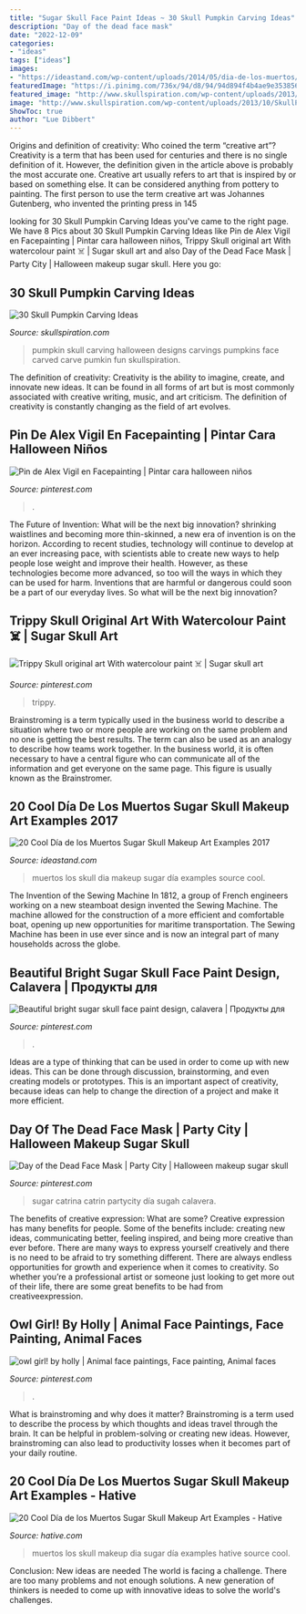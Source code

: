 ```yaml
---
title: "Sugar Skull Face Paint Ideas ~ 30 Skull Pumpkin Carving Ideas"
description: "Day of the dead face mask"
date: "2022-12-09"
categories:
- "ideas"
tags: ["ideas"]
images:
- "https://ideastand.com/wp-content/uploads/2014/05/dia-de-los-muertos/5-dia-de-los-muertos-make-up.jpg"
featuredImage: "https://i.pinimg.com/736x/94/d8/94/94d894f4b4ae9e35385649d0a3e17e98--trippy-original-art.jpg"
featured_image: "http://www.skullspiration.com/wp-content/uploads/2013/10/SkullPumpkin2011.jpg"
image: "http://www.skullspiration.com/wp-content/uploads/2013/10/SkullPumpkin2011.jpg"
ShowToc: true
author: "Lue Dibbert"
---
```



Origins and definition of creativity: Who coined the term “creative art”?
Creativity is a term that has been used for centuries and there is no single definition of it. However, the definition given in the article above is probably the most accurate one. Creative art usually refers to art that is inspired by or based on something else. It can be considered anything from pottery to painting. The first person to use the term creative art was Johannes Gutenberg, who invented the printing press in 145
	

		
looking for 30 Skull Pumpkin Carving Ideas you've came to the right page. We have 8 Pics about 30 Skull Pumpkin Carving Ideas like Pin de Alex Vigil en Facepainting | Pintar cara halloween niños, Trippy Skull original art With watercolour paint ☠️ | Sugar skull art and also Day of the Dead Face Mask | Party City | Halloween makeup sugar skull. Here you go:
		
    
## 30 Skull Pumpkin Carving Ideas

<img loading=lazy src="http://www.skullspiration.com/wp-content/uploads/2013/10/SkullPumpkin2011.jpg" onerror="this.onerror=null;this.src='https://tse3.mm.bing.net/th?id=OIP.fwtbUSsg6wmfhteUJ0f_HgHaI_&amp;pid=15.1';" alt="30 Skull Pumpkin Carving Ideas">

_Source: skullspiration.com_

>pumpkin skull carving halloween designs carvings pumpkins face carved carve pumkin fun skullspiration. 

	

The definition of creativity:
Creativity is the ability to imagine, create, and innovate new ideas. It can be found in all forms of art but is most commonly associated with creative writing, music, and art criticism. The definition of creativity is constantly changing as the field of art evolves.

    
## Pin De Alex Vigil En Facepainting | Pintar Cara Halloween Niños

<img loading=lazy src="https://i.pinimg.com/736x/12/61/0f/12610f22165967c48e8e259b71ed2361.jpg" onerror="this.onerror=null;this.src='https://tse2.mm.bing.net/th?id=OIP.JDbSfFT9RNsIo_8e00OA8gHaJ4&amp;pid=15.1';" alt="Pin de Alex Vigil en Facepainting | Pintar cara halloween niños">

_Source: pinterest.com_

>. 

	

The Future of Invention: What will be the next big innovation?
shrinking waistlines and becoming more thin-skinned, a new era of invention is on the horizon. According to recent studies, technology will continue to develop at an ever increasing pace, with scientists able to create new ways to help people lose weight and improve their health. 
However, as these technologies become more advanced, so too will the ways in which they can be used for harm. Inventions that are harmful or dangerous could soon be a part of our everyday lives. So what will be the next big innovation?

    
## Trippy Skull Original Art With Watercolour Paint ☠️ | Sugar Skull Art

<img loading=lazy src="https://i.pinimg.com/736x/94/d8/94/94d894f4b4ae9e35385649d0a3e17e98--trippy-original-art.jpg" onerror="this.onerror=null;this.src='https://tse3.mm.bing.net/th?id=OIP.oelZb6umRfV6TefBqRBgwwHaJ3&amp;pid=15.1';" alt="Trippy Skull original art With watercolour paint ☠️ | Sugar skull art">

_Source: pinterest.com_

>trippy. 

	

Brainstroming is a term typically used in the business world to describe a situation where two or more people are working on the same problem and no one is getting the best results. The term can also be used as an analogy to describe how teams work together. In the business world, it is often necessary to have a central figure who can communicate all of the information and get everyone on the same page. This figure is usually known as the Brainstromer.

    
## 20 Cool Día De Los Muertos Sugar Skull Makeup Art Examples 2017

<img loading=lazy src="https://ideastand.com/wp-content/uploads/2014/05/dia-de-los-muertos/5-dia-de-los-muertos-make-up.jpg" onerror="this.onerror=null;this.src='https://tse1.mm.bing.net/th?id=OIP.9ULs1um6JGlCjgg0bL6I1wAAAA&amp;pid=15.1';" alt="20 Cool Día de los Muertos Sugar Skull Makeup Art Examples 2017">

_Source: ideastand.com_

>muertos los skull dia makeup sugar día examples source cool. 

	

The Invention of the Sewing Machine
In 1812, a group of French engineers working on a new steamboat design invented the Sewing Machine. The machine allowed for the construction of a more efficient and comfortable boat, opening up new opportunities for maritime transportation. The Sewing Machine has been in use ever since and is now an integral part of many households across the globe.

    
## Beautiful Bright Sugar Skull Face Paint Design, Calavera | Продукты для

<img loading=lazy src="https://i.pinimg.com/736x/9d/09/5e/9d095edb88cf902fd204413a6e3baeb0.jpg" onerror="this.onerror=null;this.src='https://tse2.mm.bing.net/th?id=OIP.i-PtOqVYa2tLYxkaQ1HamQHaJ7&amp;pid=15.1';" alt="Beautiful bright sugar skull face paint design, calavera | Продукты для">

_Source: pinterest.com_

>. 

	

Ideas are a type of thinking that can be used in order to come up with new ideas. This can be done through discussion, brainstorming, and even creating models or prototypes. This is an important aspect of creativity, because ideas can help to change the direction of a project and make it more efficient.

    
## Day Of The Dead Face Mask | Party City | Halloween Makeup Sugar Skull

<img loading=lazy src="https://i.pinimg.com/736x/23/e9/da/23e9da154478288a758c0eb64c5a4806.jpg" onerror="this.onerror=null;this.src='https://tse4.mm.bing.net/th?id=OIP.fvwzJV2DoT0InneM8R8iqQHaHa&amp;pid=15.1';" alt="Day of the Dead Face Mask | Party City | Halloween makeup sugar skull">

_Source: pinterest.com_

>sugar catrina catrin partycity día sugah calavera. 

	

The benefits of creative expression: What are some?
Creative expression has many benefits for people. Some of the benefits include: creating new ideas, communicating better, feeling inspired, and being more creative than ever before. There are many ways to express yourself creatively and there is no need to be afraid to try something different. There are always endless opportunities for growth and experience when it comes to creativity. So whether you’re a professional artist or someone just looking to get more out of their life, there are some great benefits to be had from creativeexpression.

    
## Owl Girl! By Holly | Animal Face Paintings, Face Painting, Animal Faces

<img loading=lazy src="https://i.pinimg.com/736x/c4/31/cc/c431cca21a403a406f6173cb757cdcf1--owl.jpg" onerror="this.onerror=null;this.src='https://tse2.mm.bing.net/th?id=OIP.FEPfev-ElP0V4BjemRMoOwHaJ3&amp;pid=15.1';" alt="owl girl! by holly | Animal face paintings, Face painting, Animal faces">

_Source: pinterest.com_

>. 

	

What is brainstroming and why does it matter?
Brainstroming is a term used to describe the process by which thoughts and ideas travel through the brain. It can be helpful in problem-solving or creating new ideas. However, brainstroming can also lead to productivity losses when it becomes part of your daily routine.

    
## 20 Cool Día De Los Muertos Sugar Skull Makeup Art Examples - Hative

<img loading=lazy src="https://hative.com/wp-content/uploads/2014/05/dia-de-los-muertos/3-dia-de-los-muertos-make-up.jpg" onerror="this.onerror=null;this.src='https://tse1.mm.bing.net/th?id=OIP.-kfyG4ibRBpApSkH-wQciQHaLG&amp;pid=15.1';" alt="20 Cool Día de los Muertos Sugar Skull Makeup Art Examples - Hative">

_Source: hative.com_

>muertos los skull makeup dia sugar día examples hative source cool. 

	

Conclusion: New ideas are needed
The world is facing a challenge. There are too many problems and not enough solutions. A new generation of thinkers is needed to come up with innovative ideas to solve the world's challenges.


